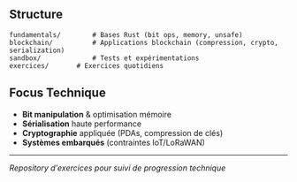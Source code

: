 
## Structure

```
fundamentals/        # Bases Rust (bit ops, memory, unsafe)
blockchain/          # Applications blockchain (compression, crypto, serialization)  
sandbox/             # Tests et expérimentations
exercices/	     # Exercices quotidiens 
```

## Focus Technique

- **Bit manipulation** & optimisation mémoire
- **Sérialisation** haute performance
- **Cryptographie** appliquée (PDAs, compression de clés)
- **Systèmes embarqués** (contraintes IoT/LoRaWAN)

---

*Repository d'exercices pour suivi de progression technique*
